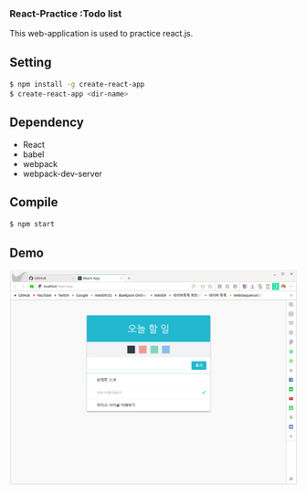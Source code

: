 ### React-Practice :Todo list

This web-application is used to practice react.js.<br/>

## Setting

```bash
$ npm install -g create-react-app
$ create-react-app <dir-name>
```

## Dependency

- React
- babel
- webpack
- webpack-dev-server

## Compile

```bash
$ npm start
```

## Demo

<img src="./image/demo.png" align="middle">
